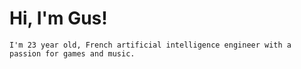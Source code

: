 # Hi, I'm Gus!
```
I'm 23 year old, French artificial intelligence engineer with a passion for games and music.
```
